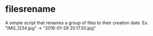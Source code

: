 # filesrename
A simple script that renames a group of files to their creation date. Ex. "IMG_1234.jpg" -> "2016-01-28 20.17.50.jpg"
